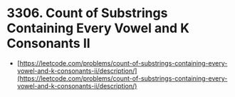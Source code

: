 # 3306. Count of Substrings Containing Every Vowel and K Consonants II

- [https://leetcode.com/problems/count-of-substrings-containing-every-vowel-and-k-consonants-ii/description/](https://leetcode.com/problems/count-of-substrings-containing-every-vowel-and-k-consonants-ii/description/)

